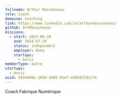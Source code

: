 ```yaml
---
fullname: Arthur Massonneau
role: Coach
domaine: Coaching
link: https://www.linkedin.com/in/arthurmassonneau/
github: ArtMassonneau
missions:
  - start: 2023-06-24
    end: 2024-07-29
    status: independent
    employer: Numa
    startups:
      - boris
memberType: autre
startups:
  - boris
uuid: 59344d9a-2694-4d85-85ef-dd8b937d1c7e
---
```

Coach Fabrique Numérique